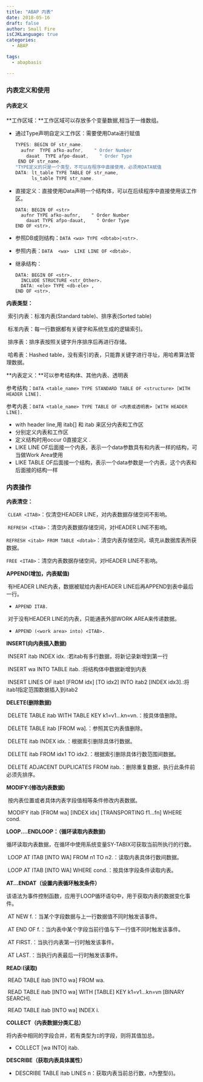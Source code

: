```yaml
---
title: "ABAP 内表"
date: 2018-05-16
draft: false
author: Small Fire
isCJKLanguage: true
categories: 
  - ABAP

tags: 
  - abapbasis

---
```


### 内表定义和使用

#### 内表定义

**工作区域：**工作区域可以存放多个变量数据,相当于一维数组。

- 通过Type声明自定义工作区：需要使用Data进行赋值

  ```js
  TYPES: BEGIN OF str_name.
  	aufnr  TYPE afko-aufnr,    " Order Number
      dauat  TYPE afpo-dauat,    " Order Type
   END OF str_name.
  "TYPE定义的只是一个类型，不可以在程序中直接使用，必须用DATA赋值
  DATA: lt_table TYPE TABLE OF str_name,
        ls_table TYPE str_name.
  ```

- 直接定义：直接使用Data声明一个结构体，可以在后续程序中直接使用该工作区。

  ```JS
  DATA: BEGIN OF <str>   
  	aufnr TYPE afko-aufnr,    " Order Number
      dauat TYPE afpo-dauat,    " Order Type 
  END OF <str>.
  ```

- 参照DB或则结构：`DATA <wa> TYPE <dbtab>|<str>.`


- 参照内表：`DATA  <wa>  LIKE LINE OF <dbtab>.`


- 继承结构：

  ```JS
  DATA: BEGIN OF <str>.
    INCLUDE STRUCTURE <str_Other>.
    DATA: <ele> TYPE <db-ele> ,
  END OF <str>.
  ```

  

 **内表类型：**

​	索引内表：标准内表(Standard table)、排序表(Sorted table)
​      

​	标准内表：每一行数据都有关键字和系统生成的逻辑索引。
​     

​	排序表：排序表按照关键字升序排序后再进行存储。

​	哈希表：Hashed table，没有索引的表，只能靠关键字进行寻址，用哈希算法管理数据。

**内表定义：**可以参考结构体、其他内表、透明表
    

​	参考结构：`DATA <table_name> TYPE STANDARD TABLE OF <structure> [WITH HEADER LINE].
  `  

​	参考内表：`DATA <table_name> TYPE TABLE OF <内表或透明表> [WITH HEADER LINE].`

   - with header line,用 itab[] 和 itab 来区分内表和工作区
   - 分别定义内表和工作区
   - 定义结构时用occur 0直接定义
        . 
   - LIKE LINE OF后面接一个内表，表示一个data参数具有和内表一样的结构，可当做Work Area使用
   - LIKE TABLE OF后面接一个结构，表示一个data参数是一个内表，这个内表和后面接的结构一样

### 内表操作

**内表清空：**
     

​	`CLEAR <ITAB>`：仅清空HEADER LINE，对内表数据存储空间不影响。

​    `REFRESH <ITAB>`：清空内表数据存储空间，对HEADER LINE不影响。

​    `REFRESH <itab> FROM TABLE <dbtab>`：清空内表存储空间，填充从数据库表所获数据。
​    

   `FREE <ITAB>`：清空内表数据存储空间，对HEADER LINE不影响。

**APPEND(增加，内表赋值)**
    

​	有HEADER LINE内表，数据被赋给内表HEADER LINE后再APPEND到表中最后一行。
​      

- `APPEND ITAB.
  `    

​    对于没有HEADER LINE的内表，只能通表外部WORK AREA来传递数据。
​      

- `APPEND (<work area> into) <ITAB>.`

**INSERT(向内表插入数据)**
    

​	INSERT itab INDEX idx. :若itab有多行数据，将新记录新增到第一行

​    INSERT wa INTO TABLE itab.   :将结构体中数据新增到内表

​    INSERT LINES OF itab1 [FROM idx] [TO idx2] INTO itab2 [INDEX idx3].:将itab1指定范围数据插入到itab2

**DELETE(删除数据)**

​	DELETE TABLE itab WITH TABLE KEY k1=v1...kn=vn.：按具体值删除。

​    DELETE TABLE itab [FROM wa].：参照其它内表值删除。

​    DELETE itab INDEX idx.：根据索引删除具体行数据。

​    DELETE itab FROM idx1 TO idx2.：根据索引删除具体行数范围间数据。

​    DELETE ADJACENT DUPLICATES FROM itab.：删除重复数据，执行此条件前必须先排序。

**MODIFY:(修改内表数据)**
    

​	按内表位置或者具体内表字段值相等条件修改内表数据。
​    

​	MODIFY itab [FROM wa] [INDEX idx] [TRANSPORTING f1...fn] WHERE cond.

 **LOOP....ENDLOOP：（循环读取内表数据)**

​    循环读取内表数据，在循环中使用系统变量SY-TABIX可获取当前所执行的行数。

​    LOOP AT ITAB [INTO WA] FROM n1 TO n2.：读取内表具体行数间数据。

​    LOOP AT ITAB [INTO WA] WHERE cond.：按具体字段条件读取内表。

**AT...ENDAT（设置内表循环触发条件）**

​    该语法为事件控制函数，应用于LOOP循环语句中，用于获取内表的数据变化事件。

​    AT NEW f.：当某个字段数据与上一行数据值不同时触发该事件。

​    AT END OF f.：当内表中某个字段当前行值与下一行值不同时触发该事件。

​    AT FIRST.：当执行内表第一行时触发该事件。

​    AT LAST.：当执行内表最后一行时触发该事件。

**READ:(读取)**

​    READ TABLE itab [INTO wa] FROM wa.

​    READ TABLE itab [INTO wa] WITH [TABLE] KEY k1=v1...kn=vn [BINARY SEARCH].

​    READ TABLE itab [INTO wa] INDEX i.

**COLLECT（内表数据分类汇总）**

​    将内表中相同的字段合并，若有类型为`I`的字段，则将其值加总。

- COLLECT [wa INTO] itab.

**DESCRIBE（获取内表具体属性）**

- DESCRIBE TABLE itab LINES n：获取内表当前总行数，n为整型(i)。



### 







